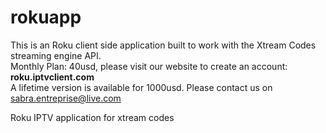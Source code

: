 # rokuapp

This is an Roku client side application built to work with the Xtream Codes streaming engine API.
<br>Monthly Plan: 40usd, please visit our website to create an account: <strong>roku.iptvclient.com</strong>
<br>A lifetime version is available for 1000usd. 
Please contact us on sabra.entreprise@live.com

Roku IPTV application for xtream codes
